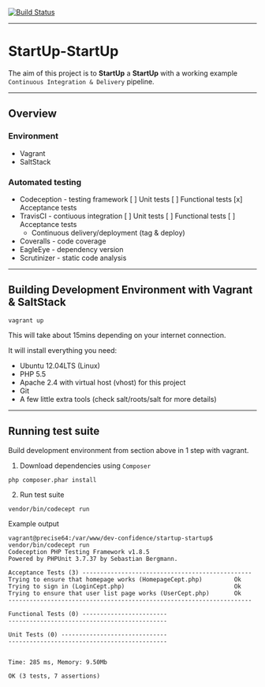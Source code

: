 [![Build Status](https://travis-ci.org/dev-confidence/startup-startup.svg?branch=master)](https://travis-ci.org/dev-confidence/startup-startup)

---

# StartUp-StartUp

The aim of this project is to **StartUp** a **StartUp** with a working example `Continuous Integration & Delivery` pipeline.

---

## Overview

### Environment

* Vagrant
* SaltStack


### Automated testing

* Codeception - testing framework
    [ ] Unit tests
    [ ] Functional tests
    [x] Acceptance tests
* TravisCI - contiuous integration
    [ ] Unit tests
    [ ] Functional tests
    [ ] Acceptance tests
    * Continuous delivery/deployment (tag & deploy)
* Coveralls - code coverage
* EagleEye - dependency version
* Scrutinizer - static code analysis

---

## Building Development Environment with Vagrant & SaltStack

```
vagrant up
```

This will take about 15mins depending on your internet connection.

It will install everything you need:

* Ubuntu 12.04LTS (Linux)
* PHP 5.5
* Apache 2.4 with virtual host (vhost) for this project
* Git
* A few little extra tools (check salt/roots/salt for more details)

---

## Running test suite

Build development environment from section above in 1 step with vagrant.

1. Download dependencies using `Composer`

```
php composer.phar install
```

2. Run test suite

```
vendor/bin/codecept run
```

Example output

```
vagrant@precise64:/var/www/dev-confidence/startup-startup$ vendor/bin/codecept run
Codeception PHP Testing Framework v1.8.5
Powered by PHPUnit 3.7.37 by Sebastian Bergmann.

Acceptance Tests (3) ------------------------------------------------
Trying to ensure that homepage works (HomepageCept.php)         Ok
Trying to sign in (LoginCept.php)                               Ok
Trying to ensure that user list page works (UserCept.php)       Ok
---------------------------------------------------------------------

Functional Tests (0) ------------------------
---------------------------------------------

Unit Tests (0) ------------------------------
---------------------------------------------


Time: 285 ms, Memory: 9.50Mb

OK (3 tests, 7 assertions)
```
